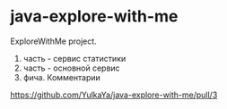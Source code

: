 # java-explore-with-me
ExploreWithMe project.
1. часть - сервис статистики 
2. часть - основной сервис
3. фича. Комментарии


https://github.com/YulkaYa/java-explore-with-me/pull/3